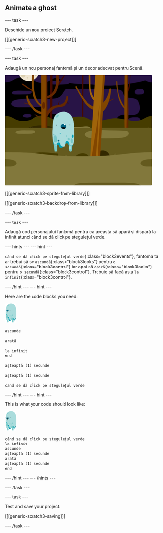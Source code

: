 ## Animate a ghost

\--- task \---

Deschide un nou proiect Scratch.

[[[generic-scratch3-new-project]]]

\--- /task \---

\--- task \---

Adaugă un nou personaj fantomă și un decor adecvat pentru Scenă.

![captură de ecran](images/ghost-ghost.png)

[[[generic-scratch3-sprite-from-library]]]

[[[generic-scratch3-backdrop-from-library]]]

\--- /task \---

\--- task \---

Adaugă cod personajului fantomă pentru ca aceasta să apară și dispară la infinit atunci când se dă click pe stegulețul verde.

\--- hints \--- \--- hint \---

`când se dă click pe stegulețul verde`{:class="block3events"}, fantoma ta ar trebui să se `ascundă`{:class="block3looks"} pentru `o secundă`{:class="block3control"} iar apoi să `apară`{:class="block3looks"} pentru `o secundă`{:class="block3control"}. Trebuie să facă asta `la infinit`{:class="block3control"}.

\--- /hint \--- \--- hint \---

Here are the code blocks you need:

![ghost-sprite](images/ghost-sprite.png)

```blocks3
ascunde

arată

la infinit
end

așteaptă (1) secunde

așteaptă (1) secunde

cand se dă click pe stegulețul verde
```

\--- /hint \--- \--- hint \---

This is what your code should look like:

![ghost-sprite](images/ghost-sprite.png)

```blocks3
când se dă click pe stegulețul verde
la infinit
ascunde
așteaptă (1) secunde
arată
așteaptă (1) secunde
end
```

\--- /hint \--- \--- /hints \---

\--- /task \---

\--- task \---

Test and save your project.

[[[generic-scratch3-saving]]]

\--- /task \---